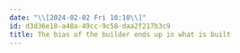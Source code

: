 ```yaml
---
date: "\\[2024-02-02 Fri 10:10\\]"
id: d3d36e10-a48a-49cc-9c58-daa2f217b3c9
title: The bias of the builder ends up in what is built
---
```


